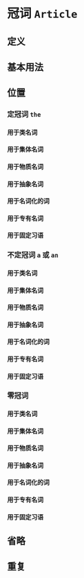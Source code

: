 # 冠词 `Article`

## 定义

## 基本用法

## 位置

### 定冠词 `the`

#### 用于类名词

#### 用于集体名词

#### 用于物质名词

#### 用于抽象名词

#### 用于名词化的词

#### 用于专有名词

#### 用于固定习语

### 不定冠词 `a` 或 `an`

#### 用于类名词

#### 用于集体名词

#### 用于物质名词

#### 用于抽象名词

#### 用于名词化的词

#### 用于专有名词

#### 用于固定习语

### 零冠词

#### 用于类名词

#### 用于集体名词

#### 用于物质名词

#### 用于抽象名词

#### 用于名词化的词

#### 用于专有名词

#### 用于固定习语

## 省略

## 重复
